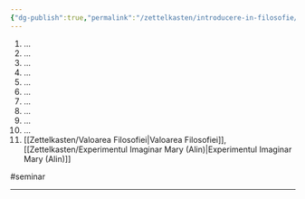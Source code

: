 ```yaml
---
{"dg-publish":true,"permalink":"/zettelkasten/introducere-in-filosofie/"}
---
```


1. ...
2. ...
3. ...
4. ...
5. ...
6. ...
7. ...
8. ...
9. ...
10. ...
11. [[Zettelkasten/Valoarea Filosofiei\|Valoarea Filosofiei]], [[Zettelkasten/Experimentul Imaginar Mary (Alin)\|Experimentul Imaginar Mary (Alin)]]

#seminar 

___ 